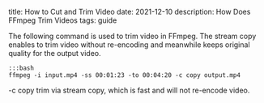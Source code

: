 title: How to Cut and Trim Video
date: 2021-12-10
description: How Does FFmpeg Trim Videos
tags: guide 

The following command is used to trim video in FFmpeg. The stream copy enables to trim video without re-encoding and meanwhile keeps original quality for the output video.

```
:::bash
ffmpeg -i input.mp4 -ss 00:01:23 -to 00:04:20 -c copy output.mp4 
```

-c copy trim via stream copy, which is fast and will not re-encode video.
